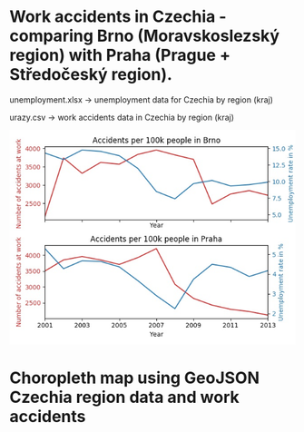 # Work accidents in Czechia - comparing Brno (Moravskoslezský region) with Praha (Prague + Středočeský region).

unemployment.xlsx -> unemployment data for Czechia by region (kraj)

urazy.csv -> work accidents data in Czechia by region (kraj)

![Plot of work accidents](https://github.com/jachymDvorak/Work_accidents_CZ/blob/main/plot_accidents.jpg?raw=true)

# Choropleth map using GeoJSON Czechia region data and work accidents 

